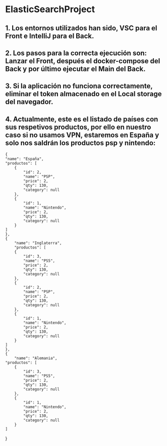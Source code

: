 # ElasticSearchProject
## 1. Los entornos utilizados han sido, VSC para el Front e IntelliJ para el Back.
## 2. Los pasos para la correcta ejecución son: Lanzar el Front, después el docker-compose del Back y por último ejecutar el Main del Back.
## 3. Si la aplicación no funciona correctamente, eliminar el token almacenado en el Local storage del navegador.
## 4. Actualmente, este es el listado de países con sus respetivos productos, por ello en nuestro caso si no usamos VPN, estaremos en España y solo nos saldrán los productos psp y nintendo:
    {
    "name": "España",
    "productos": [
        {
            "id": 2,
            "name": "PSP",
            "price": 2,
            "qty": 130,
            "category": null
        },
        {
            "id": 1,
            "name": "Nintendo",
            "price": 2,
            "qty": 130,
            "category": null
        }
    ]
    },
    {
        "name": "Inglaterra",
        "productos": [
        {
            "id": 3,
            "name": "PS5",
            "price": 2,
            "qty": 130,
            "category": null
        },
        {
            "id": 2,
            "name": "PSP",
            "price": 2,
            "qty": 130,
            "category": null
        },
        {
            "id": 1,
            "name": "Nintendo",
            "price": 2,
            "qty": 130,
            "category": null
        }
    ]
    },
    {
        "name": "Alemania",
    "productos": [
        {
            "id": 3,
            "name": "PS5",
            "price": 2,
            "qty": 130,
            "category": null
        },
        {
            "id": 1,
            "name": "Nintendo",
            "price": 2,
            "qty": 130,
            "category": null
        }
    ]
}
